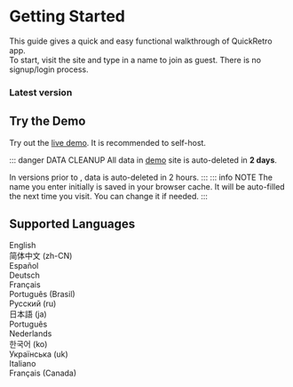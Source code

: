 # Getting Started

This guide gives a quick and easy functional walkthrough of QuickRetro app.\
To start, visit the site and type in a name to join as guest. There is no signup/login process.

### Latest version <Badge type="tip" text="v1.5.2" />

## Try the Demo
Try out the [live demo](https://demo.quickretro.app). It is recommended to self-host.

::: danger DATA CLEANUP
All data in [demo](https://demo.quickretro.app) site is auto-deleted in **2 days**.

In versions prior to <Badge type="danger" text="v1.5.2" />, data is auto-deleted in 2 hours.
:::
::: info NOTE
The name you enter initially is saved in your browser cache. It will be auto-filled the next time you visit. You can change it if needed.
:::

## Supported Languages
English\
简体中文 (zh-CN) <Badge type="info" text="No PDF download. Only Print option." />\
Español\
Deutsch\
Français\
Português (Brasil)\
Русский (ru) <Badge type="info" text="No PDF download. Only Print option." />\
日本語 (ja) <Badge type="info" text="No PDF download. Only Print option." />\
Português\
Nederlands\
한국어 (ko) <Badge type="info" text="No PDF download. Only Print option." />\
Українська (uk) <Badge type="info" text="No PDF download. Only Print option." />\
Italiano\
Français (Canada)